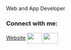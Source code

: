 Web and App Developer

<h3 align="left">Connect with me:</h3>
<p align="left">
<a href="https://cystark.com.au" target="blank">Website</a>
<a href="https://twitter.com/cystark" target="blank"><img align="center" src="https://cdn.jsdelivr.net/npm/simple-icons@3.0.1/icons/twitter.svg" alt="" height="30" width="40" /></a>
<a href="https://www.linkedin.com/in/cameron-stark-b0469721/" target="blank"><img align="center" src="https://cdn.jsdelivr.net/npm/simple-icons@3.0.1/icons/linkedin.svg" alt="" height="30" width="40" /></a>
</p>
